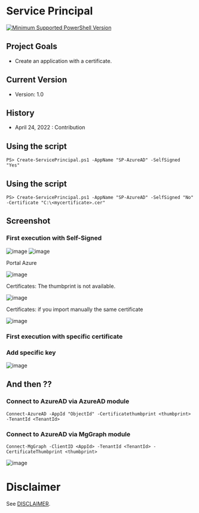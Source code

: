 # Service Principal
[![Minimum Supported PowerShell Version](https://img.shields.io/badge/PS-5.1-blue.svg)]()
## Project Goals
- Create an application with a certificate.

## Current Version
- Version: 1.0

## History
- April 24, 2022 : Contribution

## Using the script
```
PS> Create-ServicePrincipal.ps1 -AppName "SP-AzureAD" -SelfSigned "Yes"
```
## Using the script
```
PS> Create-ServicePrincipal.ps1 -AppName "SP-AzureAD" -SelfSigned "No" -Certificate "C:\<mycertificate>.cer"
```
## Screenshot
### First execution with Self-Signed
![image](https://user-images.githubusercontent.com/94542446/165003230-0907dbcd-35df-4c66-8931-8b56c8b74d28.png)
![image](https://user-images.githubusercontent.com/94542446/165003261-0a76006b-5da9-4fd0-bcb5-a95992f301bf.png)

Portal Azure

![image](https://user-images.githubusercontent.com/94542446/165003335-a9d80102-3c4e-49fb-8631-92c9e92b787a.png)

Certificates: The thumbprint is not available.

![image](https://user-images.githubusercontent.com/94542446/165003370-4369c879-3ae1-4590-a675-f78799e54bcb.png)

Certificates: if you import manually the same certificate

![image](https://user-images.githubusercontent.com/94542446/165003520-543da798-0fc0-4ada-b166-0144038ef7ad.png)


### First execution with specific certificate


### Add specific key
![image](https://user-images.githubusercontent.com/94542446/165004786-a0cba9b5-ca3a-4073-b4d4-f7dd0b0a0b21.png)


## And then ??
### Connect to AzureAD via AzureAD module
```
Connect-AzureAD -AppId "ObjectId" -Certificatethumbprint <thumbprint> -TenantId <TenantId>
```
### Connect to AzureAD via MgGraph module
```
Connect-MgGraph -ClientID <AppId> -TenantId <TenantId> -CertificateThumbprint <thumbprint>
```
![image](https://user-images.githubusercontent.com/94542446/165004332-dbada788-c2ac-47b9-b124-a88965b297e0.png)


# Disclaimer
See [DISCLAIMER](./DISCLAIMER.md).
